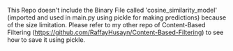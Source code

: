 This Repo doesn't include the Binary File called 'cosine_similarity_model' (imported and used in main.py using pickle for making predictions) because of the size limitation. Please refer to my other repo of Content-Based Filtering (https://github.com/RaffayHusayn/Content-Based-Filtering) to see how to save it using pickle.
